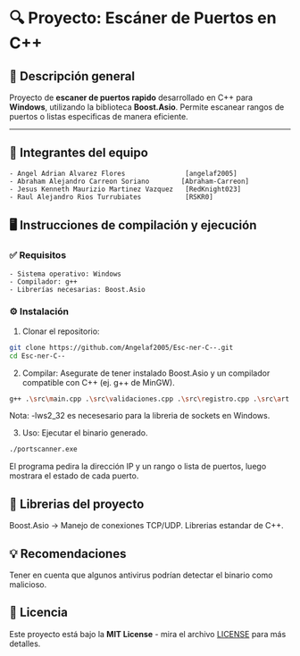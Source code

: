 # 🔍 Proyecto: Escáner de Puertos en C++

## 📝 Descripción general
Proyecto de **escaner de puertos rapido** desarrollado en C++ para **Windows**, utilizando la biblioteca **Boost.Asio**.
Permite escanear rangos de puertos o listas especificas de manera eficiente.

---

## 👥 Integrantes del equipo
    - Angel Adrian Alvarez Flores               [angelaf2005]
    - Abraham Alejandro Carreon Soriano        [Abraham-Carreon]
    - Jesus Kenneth Maurizio Martinez Vazquez   [RedKnight023]
    - Raul Alejandro Rios Turrubiates           [RSKR0]


## 🖥️ Instrucciones de compilación y ejecución

### ✅ Requisitos
    - Sistema operativo: Windows
    - Compilador: g++
    - Librerías necesarias: Boost.Asio

### ⚙️ Instalación
1. Clonar el repositorio:
```bash
git clone https://github.com/Angelaf2005/Esc-ner-C--.git
cd Esc-ner-C--
```

2. Compilar:
Asegurate de tener instalado Boost.Asio y un compilador compatible con C++ (ej. g++ de MinGW).
```bash
g++ .\src\main.cpp .\src\validaciones.cpp .\src\registro.cpp .\src\art.cpp .\src\escaneo.cpp -o portscaner.exe -lws2_32
```
Nota: -lws2_32 es necesesario para la libreria de sockets en Windows.

3. Uso:
Ejecutar el binario generado.
```bash
./portscanner.exe
```
El programa pedira la dirección IP y un rango o lista de puertos, luego mostrara el estado de cada puerto.

## 📝 Librerias del proyecto
Boost.Asio -> Manejo de conexiones TCP/UDP.
Librerias estandar de C++.

## 💡 Recomendaciones
Tener en cuenta que algunos antivirus podrían detectar el binario como malicioso.

## 📄 Licencia
Este proyecto está bajo la **MIT License** - mira el archivo [LICENSE](LICENSE) para más detalles.
